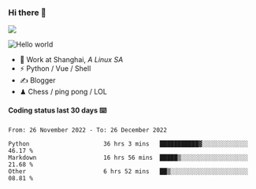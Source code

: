 ### Hi there 👋
![](https://komarev.com/ghpvc/?username=Xuhandsome)


<img src="https://github-readme-stats.vercel.app/api?username=XuHandsome&show_icons=true&theme=merko" alt="Hello world">

<br/>

- 🍻  Work at Shanghai, _A Linux SA_
- ⚡  Python / Vue / Shell
- ✍️  Blogger
- ♟  Chess / ping pong / LOL

#### Coding status last 30 days ⌨️

<!--START_SECTION:waka-->

```text
From: 26 November 2022 - To: 26 December 2022

Python                     36 hrs 3 mins   ███████████▓░░░░░░░░░░░░░   46.17 %
Markdown                   16 hrs 56 mins  █████▒░░░░░░░░░░░░░░░░░░░   21.68 %
Other                      6 hrs 52 mins   ██▒░░░░░░░░░░░░░░░░░░░░░░   08.81 %
```

<!--END_SECTION:waka-->
